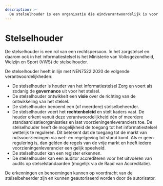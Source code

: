 ```yaml
---
description: >-
  De stelselhouder is een organisatie die eindverantwoordelijk is voor het zorgstelsel en daarom ook eindverantwoordelijk voor het informatiestelsel dat onderdeel is van het zorgstelsel om continuïteit en kwaliteit van zorg te borgen. 
---
```


# Stelselhouder

De stelselhouder is een rol van een rechtspersoon. In het zorgstelsel en daarom ook in het informatiestelsel is het Ministerie van Volksgezondheid, Welzijn en Sport (VWS) de stelselhouder. 

De stelselhouder heeft in lijn met NEN7522:2020 de volgende verantwoordelijkheden:

- De stelselhouder is houder van het Informatiestelsel Zorg en voert als zodanig de **governance** uit voor het stelsel.
- De stelselhouder ontwikkelt een **visie** over de richting van de ontwikkeling van het stelsel. 
- De stelselhouder benoemt een (of meerdere) stelselbeheerder.
- De stelselhouder voert het **rechtenbeleid** en stelt kaders vast. De houder erkent vanuit deze verantwoordelijkheid één of meerdere standaardisatieorganisaties en laat voorzieningenleveranciers toe. De stelselhouder heeft de mogelijkheid de toegang tot het informatiestelsel wettelijk te reguleren. Dit betekent dat de toegang tot de markt van nutsvoorzieningen via wet- en regelgeving tot stand komt. Als er geen regulering is, dan gelden de regels van de vrije markt en heeft iedere voorzieningenleverancier een gelijk speelveld.
- De stelselhouder kan een register erkennen.
- De stelselhouder kan een auditor accrediteren voor het uitvoeren van audits op stelselstandaarden (mogelijk via de Raad van Accreditatie).

De erkenningen en benoemingen kunnen op voordracht van de stelselbeheerder zijn en kunnen geautoriseerd worden door de autorisator.